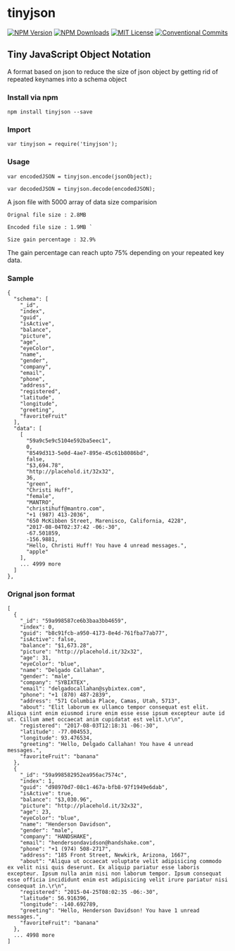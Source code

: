 # tinyjson
[![NPM Version](http://img.shields.io/npm/v/tinyjson.svg?style=flat-square)](https://www.npmjs.com/package/tinyjson)
[![NPM Downloads](https://img.shields.io/npm/dt/tinyjson.svg?style=flat-square)](https://www.npmjs.com/package/tinyjson)
[![MIT License](https://img.shields.io/npm/l/tinyjson.svg?style=flat-square)](./LICENSE)
[![Conventional Commits](https://img.shields.io/badge/Conventional%20Commits-1.0.0-yellow.svg?style=flat-square)](https://conventionalcommits.org)

## Tiny JavaScript Object Notation
A format based on json to reduce the size of json object by getting rid of repeated keynames into a schema object

### Install via npm
`npm install tinyjson --save`

### Import
`var tinyjson = require('tinyjson');`

### Usage

`var encodedJSON = tinyjson.encode(jsonObject);`

`var decodedJSON = tinyjson.decode(encodedJSON);`

A json file with 5000 array of data size comparision

```
Orignal file size : 2.8MB 

Encoded file size : 1.9MB `

Size gain percentage : 32.9%
```
The gain percentage can reach upto 75% depending on your repeated key data.


### Sample
```
{
  "schema": [
    "_id",
    "index",
    "guid",
    "isActive",
    "balance",
    "picture",
    "age",
    "eyeColor",
    "name",
    "gender",
    "company",
    "email",
    "phone",
    "address",
    "registered",
    "latitude",
    "longitude",
    "greeting",
    "favoriteFruit"
  ],
  "data": [
    [
      "59a9c5e9c5104e592ba5eec1",
      0,
      "8549d313-5e0d-4ae7-895e-45c61b8086bd",
      false,
      "$3,694.78",
      "http://placehold.it/32x32",
      36,
      "green",
      "Christi Huff",
      "female",
      "MANTRO",
      "christihuff@mantro.com",
      "+1 (987) 413-2036",
      "650 McKibben Street, Marenisco, California, 4228",
      "2017-08-04T02:37:42 -06:-30",
      -67.501859,
      -156.9881,
      "Hello, Christi Huff! You have 4 unread messages.",
      "apple"
    ],
    ... 4999 more
  ]
},

```
### Orignal json format
```
[
  {
    "_id": "59a998587ce6b3baa3bb4659",
    "index": 0,
    "guid": "b8c91fcb-a950-4173-8e4d-761fba77ab77",
    "isActive": false,
    "balance": "$1,673.28",
    "picture": "http://placehold.it/32x32",
    "age": 31,
    "eyeColor": "blue",
    "name": "Delgado Callahan",
    "gender": "male",
    "company": "SYBIXTEX",
    "email": "delgadocallahan@sybixtex.com",
    "phone": "+1 (870) 487-2839",
    "address": "571 Columbia Place, Camas, Utah, 5713",
    "about": "Elit laborum ex ullamco tempor consequat est elit. Aliqua sint enim eiusmod irure enim esse esse ipsum excepteur aute id ut. Cillum amet occaecat anim cupidatat est velit.\r\n",
    "registered": "2017-08-03T12:18:31 -06:-30",
    "latitude": -77.004553,
    "longitude": 93.476534,
    "greeting": "Hello, Delgado Callahan! You have 4 unread messages.",
    "favoriteFruit": "banana"
  },
  {
    "_id": "59a998582952ea956ac7574c",
    "index": 1,
    "guid": "d98970d7-08c1-467a-bfb8-97f1949e6dab",
    "isActive": true,
    "balance": "$3,030.96",
    "picture": "http://placehold.it/32x32",
    "age": 23,
    "eyeColor": "blue",
    "name": "Henderson Davidson",
    "gender": "male",
    "company": "HANDSHAKE",
    "email": "hendersondavidson@handshake.com",
    "phone": "+1 (974) 508-2717",
    "address": "185 Front Street, Newkirk, Arizona, 1667",
    "about": "Aliqua ut occaecat voluptate velit adipisicing commodo ex velit nisi quis deserunt. Ex aliquip pariatur esse laboris excepteur. Ipsum nulla anim nisi non laborum tempor. Ipsum consequat esse officia incididunt enim est adipisicing velit irure pariatur nisi consequat in.\r\n",
    "registered": "2015-04-25T08:02:35 -06:-30",
    "latitude": 56.916396,
    "longitude": -140.692789,
    "greeting": "Hello, Henderson Davidson! You have 1 unread messages.",
    "favoriteFruit": "banana"
  },
  ... 4998 more
]
